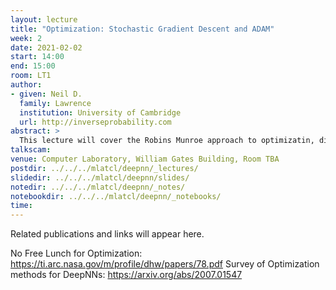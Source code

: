 ```yaml
---
layout: lecture
title: "Optimization: Stochastic Gradient Descent and ADAM"
week: 2
date: 2021-02-02
start: 14:00
end: 15:00
room: LT1
author:
- given: Neil D.
  family: Lawrence
  institution: University of Cambridge
  url: http://inverseprobability.com
abstract: >
  This lecture will cover the Robins Munroe approach to optimizatin, differing it from classical approaches and highlighting its advantages for big data. 
talkscam:
venue: Computer Laboratory, William Gates Building, Room TBA
postdir: ../../../mlatcl/deepnn/_lectures/
slidedir: ../../../mlatcl/deepnn/slides/
notedir: ../../../mlatcl/deepnn/_notes/
notebookdir: ../../../mlatcl/deepnn/_notebooks/
time:
---
```


Related publications and links will appear here.


No Free Lunch for Optimization: <https://ti.arc.nasa.gov/m/profile/dhw/papers/78.pdf>
Survey of Optimization methods for DeepNNs: <https://arxiv.org/abs/2007.01547>

